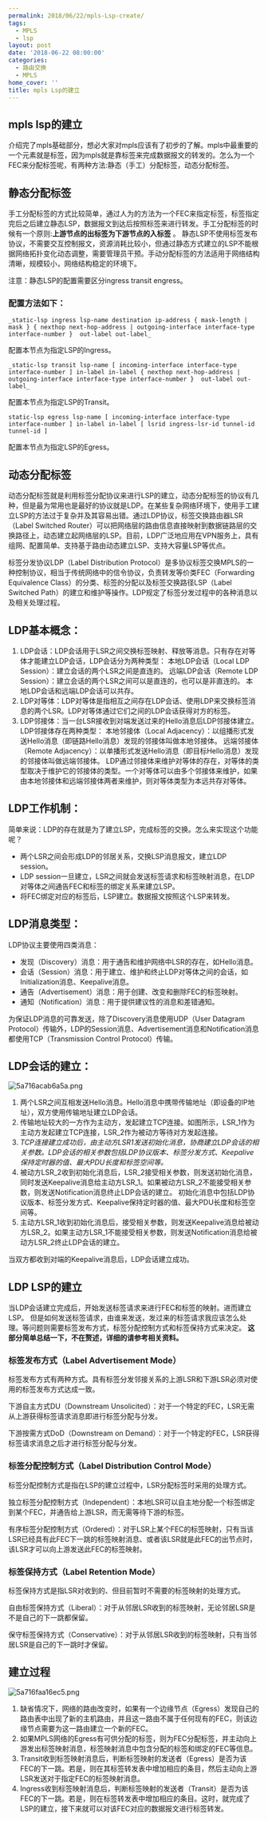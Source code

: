 ```yaml
---
permalink: 2018/06/22/mpls-Lsp-create/
tags:
  - MPLS
  - lsp
layout: post
date: '2018-06-22 08:00:00'
categories:
  - 路由交换
  - MPLS
home_cover: ''
title: mpls Lsp的建立
---
```


## mpls lsp的建立


介绍完了mpls基础部分，想必大家对mpls应该有了初步的了解。mpls中最重要的一个元素就是标签，因为mpls就是靠标签来完成数据报文的转发的。怎么为一个FEC来分配标签呢，有两种方法:静态（手工）分配标签，动态分配标签。


## 静态分配标签


手工分配标签的方式比较简单，通过人为的方法为一个FEC来指定标签，标签指定完后之后建立静态LSP，数据报文到达后按照标签来进行转发。手工分配标签的时候有一个原则:**上游节点的出标签为下游节点的入标签** 。
静态LSP不使用标签发布协议，不需要交互控制报文，资源消耗比较小，但通过静态方式建立的LSP不能根据网络拓扑变化动态调整，需要管理员干预。手动分配标签的方法适用于网络结构清晰，规模较小，网络结构稳定的环境下。


注意：静态LSP的配置需要区分ingress transit engress。


### 配置方法如下：


```shell
_static-lsp ingress lsp-name destination ip-address { mask-length | mask } { nexthop next-hop-address | outgoing-interface interface-type interface-number }  out-label out-label_

```


配置本节点为指定LSP的Ingress。


```shell
_static-lsp transit lsp-name [ incoming-interface interface-type interface-number ] in-label in-label { nexthop next-hop-address | outgoing-interface interface-type interface-number }  out-label out-label_

```


配置本节点为指定LSP的Transit。


```shell
static-lsp egress lsp-name [ incoming-interface interface-type interface-number ] in-label in-label [ lsrid ingress-lsr-id tunnel-id tunnel-id ]

```


配置本节点为指定LSP的Egress。


## 动态分配标签


动态分配标签就是利用标签分配协议来进行LSP的建立，动态分配标签的协议有几种，但是最为常用也是最好的协议就是LDP。在某些复杂网络环境下，使用手工建立LSP的方法过于复杂并及其容易出错。通过LDP协议，标签交换路由器LSR（Label Switched Router）可以把网络层的路由信息直接映射到数据链路层的交换路径上，动态建立起网络层的LSP。目前，LDP广泛地应用在VPN服务上，具有组网、配置简单、支持基于路由动态建立LSP、支持大容量LSP等优点。


标签分发协议LDP（Label Distribution Protocol）是多协议标签交换MPLS的一种控制协议，相当于传统网络中的信令协议，负责转发等价类FEC（Forwarding Equivalence Class）的分类、标签的分配以及标签交换路径LSP（Label Switched Path）的建立和维护等操作。LDP规定了标签分发过程中的各种消息以及相关处理过程。


## LDP基本概念：

1. LDP会话：LDP会话用于LSR之间交换标签映射、释放等消息。只有存在对等体才能建立LDP会话，LDP会话分为两种类型：
本地LDP会话（Local LDP Session）：建立会话的两个LSR之间是直连的。
远端LDP会话（Remote LDP Session）：建立会话的两个LSR之间可以是直连的，也可以是非直连的。
本地LDP会话和远端LDP会话可以共存。
2. LDP对等体：LDP对等体是指相互之间存在LDP会话、使用LDP来交换标签消息的两个LSR。LDP对等体通过它们之间的LDP会话获得对方的标签。
3. LDP邻接体：当一台LSR接收到对端发送过来的Hello消息后LDP邻接体建立。LDP邻接体存在两种类型：
本地邻接体（Local Adjacency）：以组播形式发送Hello消息（即链路Hello消息）发现的邻接体叫做本地邻接体。
远端邻接体（Remote Adjacency）：以单播形式发送Hello消息（即目标Hello消息）发现的邻接体叫做远端邻接体。
LDP通过邻接体来维护对等体的存在，对等体的类型取决于维护它的邻接体的类型。一个对等体可以由多个邻接体来维护，如果由本地邻接体和远端邻接体两者来维护，则对等体类型为本远共存对等体。

## LDP工作机制：


简单来说：LDP的存在就是为了建立LSP，完成标签的交换。怎么来实现这个功能呢？

- 两个LSR之间会形成LDP的邻居关系，交换LSP消息报文，建立LDP session。
- LDP session一旦建立，LSR之间就会发送标签请求和标签映射消息，在LDP对等体之间通告FEC和标签的绑定关系来建立LSP。
- 将FEC绑定对应的标签后，LSP建立。数据报文按照这个LSP来转发。

## LDP消息类型：


LDP协议主要使用四类消息：

- 发现（Discovery）消息：用于通告和维护网络中LSR的存在，如Hello消息。
- 会话（Session）消息：用于建立、维护和终止LDP对等体之间的会话，如Initialization消息、Keepalive消息。
- 通告（Advertisement）消息：用于创建、改变和删除FEC的标签映射。
- 通知（Notification）消息：用于提供建议性的消息和差错通知。

为保证LDP消息的可靠发送，除了Discovery消息使用UDP（User Datagram Protocol）传输外，LDP的Session消息、Advertisement消息和Notification消息都使用TCP（Transmission Control Protocol）传输。


## LDP会话的建立：


![5a716acab6a5a.png](../post_images/b681172c8f0e86774b2421ff93b85f06.png)

1. 两个LSR之间互相发送Hello消息。Hello消息中携带传输地址（即设备的IP地址），双方使用传输地址建立LDP会话。
2. 传输地址较大的一方作为主动方，发起建立TCP连接。如图所示，LSR_1作为主动方发起建立TCP连接，LSR_2作为被动方等待对方发起连接。
3. _TCP连接建立成功后，由主动方LSR1发送初始化消息，协商建立LDP会话的相关参数。LDP会话的相关参数包括LDP协议版本、标签分发方式、Keepalive保持定时器的值、最大PDU长度和标签空间等。_
4. 被动方LSR_2收到初始化消息后，LSR_2接受相关参数，则发送初始化消息，同时发送Keepalive消息给主动方LSR_1。如果被动方LSR_2不能接受相关参数，则发送Notification消息终止LDP会话的建立。
初始化消息中包括LDP协议版本、标签分发方式、Keepalive保持定时器的值、最大PDU长度和标签空间等。
5. 主动方LSR_1收到初始化消息后，接受相关参数，则发送Keepalive消息给被动方LSR_2。如果主动方LSR_1不能接受相关参数，则发送Notification消息给被动方LSR_2终止LDP会话的建立。

当双方都收到对端的Keepalive消息后，LDP会话建立成功。


## LDP LSP的建立


当LDP会话建立完成后，开始发送标签请求来进行FEC和标签的映射。进而建立LSP。
但是如何发送标签请求，由谁来发送，发过来的标签请求我应该怎么处理。等问题则需要标签发布方式，标签分配控制方式和标签保持方式来决定。
**这部分简单总结一下，不在赘述，详细的请参考相关资料。**


### 标签发布方式（Label Advertisement Mode）


标签发布方式有两种方式。具有标签分发邻接关系的上游LSR和下游LSR必须对使用的标签发布方式达成一致。


下游自主方式DU（Downstream Unsolicited）：对于一个特定的FEC，LSR无需从上游获得标签请求消息即进行标签分配与分发。


下游按需方式DoD（Downstream on Demand）：对于一个特定的FEC，LSR获得标签请求消息之后才进行标签分配与分发。


### 标签分配控制方式（Label Distribution Control Mode）


标签分配控制方式是指在LSP的建立过程中，LSR分配标签时采用的处理方式。


独立标签分配控制方式（Independent）：本地LSR可以自主地分配一个标签绑定到某个FEC，并通告给上游LSR，而无需等待下游的标签。


有序标签分配控制方式（Ordered）：对于LSR上某个FEC的标签映射，只有当该LSR已经具有此FEC下一跳的标签映射消息、或者该LSR就是此FEC的出节点时，该LSR才可以向上游发送此FEC的标签映射。


### 标签保持方式（Label Retention Mode）


标签保持方式是指LSR对收到的、但目前暂时不需要的标签映射的处理方式。


自由标签保持方式（Liberal）：对于从邻居LSR收到的标签映射，无论邻居LSR是不是自己的下一跳都保留。


保守标签保持方式（Conservative）：对于从邻居LSR收到的标签映射，只有当邻居LSR是自己的下一跳时才保留。


## 建立过程


![5a716faa16ec5.png](../post_images/a4b86809b892d613d4354eb5c5f4e81e.png)

1. 缺省情况下，网络的路由改变时，如果有一个边缘节点（Egress）发现自己的路由表中出现了新的主机路由，并且这一路由不属于任何现有的FEC，则该边缘节点需要为这一路由建立一个新的FEC。
2. 如果MPLS网络的Egress有可供分配的标签，则为FEC分配标签，并主动向上游发出标签映射消息，标签映射消息中包含分配的标签和绑定的FEC等信息。
3. Transit收到标签映射消息后，判断标签映射的发送者（Egress）是否为该FEC的下一跳。若是，则在其标签转发表中增加相应的条目，然后主动向上游LSR发送对于指定FEC的标签映射消息。
4. Ingress收到标签映射消息后，判断标签映射的发送者（Transit）是否为该FEC的下一跳。若是，则在标签转发表中增加相应的条目。这时，就完成了LSP的建立，接下来就可以对该FEC对应的数据报文进行标签转发。
